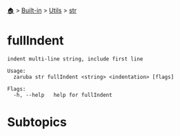 <!--startTocHeader-->
[🏠](../../../README.md) > [Built-in](../../README.md) > [Utils](../README.md) > [str](README.md)
# fullIndent
<!--endTocHeader-->

```
indent multi-line string, include first line

Usage:
  zaruba str fullIndent <string> <indentation> [flags]

Flags:
  -h, --help   help for fullIndent

```

# Subtopics
<!--startTocSubtopic-->
<!--endTocSubtopic-->